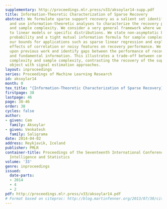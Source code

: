 ```yaml
---
supplementary: http://proceedings.mlr.press/v33/aksoylar14-supp.pdf
title: Information-Theoretic Characterization of Sparse Recovery
abstract: We formulate sparse support recovery as a salient set identification problem
  and use information-theoretic analyses to characterize the recovery performance
  and sample complexity. We consider a very general framework where we are not restricted
  to linear models or specific distributions. We state non-asymptotic bounds on recovery
  probability and a tight mutual information formula for sample complexity. We evaluate
  our bounds for applications such as sparse linear regression and explicitly characterize
  effects of correlation or noisy features on recovery performance. We show improvements
  upon previous work and identify gaps between the performance of recovery algorithms
  and fundamental information. This illustrates a trade-off between computational
  complexity and sample complexity, contrasting the recovery of the support as a discrete
  object with signal estimation approaches.
layout: inproceedings
series: Proceedings of Machine Learning Research
id: aksoylar14
month: 0
tex_title: "{Information-Theoretic Characterization of Sparse Recovery}"
firstpage: 38
lastpage: 46
page: 38-46
order: 38
cycles: false
author:
- given: Cem
  family: Aksoylar
- given: Venkatesh
  family: Saligrama
date: 2014-04-02
address: Reykjavik, Iceland
publisher: PMLR
container-title: Proceedings of the Seventeenth International Conference on Artificial
  Intelligence and Statistics
volume: '33'
genre: inproceedings
issued:
  date-parts:
  - 2014
  - 4
  - 2
pdf: http://proceedings.mlr.press/v33/aksoylar14.pdf
# Format based on citeproc: http://blog.martinfenner.org/2013/07/30/citeproc-yaml-for-bibliographies/
---
```

